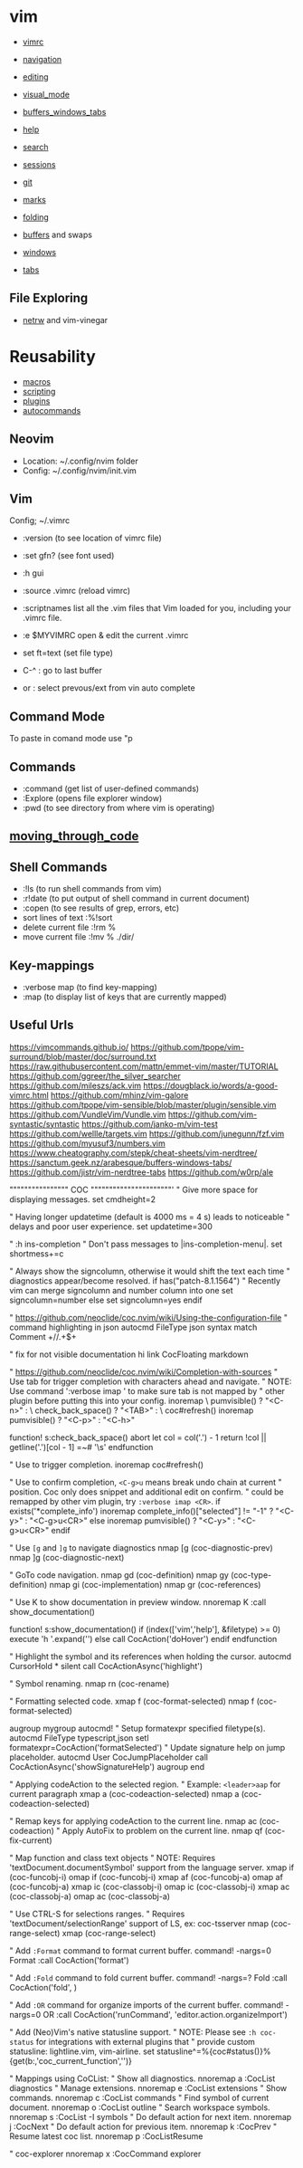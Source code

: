 # vim

- [vimrc](./vimrc.md)

- [navigation](navigation)
- [editing](editing)
- [visual_mode](visual_mode)
- [buffers_windows_tabs](buffers_windows_tabs)
- [help](./help.md)
- [search](./search.md)
- [sessions](./sessions.md)
- [git](./git.md)
- [marks](./marks.md)
- [folding](./folding.md)

- [buffers](./buffers.md) and swaps
- [windows](./windows.md)
- [tabs](./tabs.md)

## File Exploring
- [netrw](./netrw.md) and vim-vinegar

# Reusability
- [macros](./macros.md)
- [scripting](./scripting.md)
- [plugins](./plugins.md)
- [autocommands](./autocommands.md)

## Neovim
- Location: ~/.config/nvim folder
- Config: ~/.config/nvim/init.vim

## Vim
Config; ~/.vimrc
- :version (to see location of vimrc file)
- :set gfn? (see font used)
- :h gui
- :source .vimrc (reload vimrc)
- :scriptnames list all the .vim files that Vim loaded for you, including your .vimrc file.
- :e $MYVIMRC open & edit the current .vimrc
- set ft=text (set file type)

- C-^ : go to last buffer
- <c-p> or <c-n> : select prevous/ext from vin auto complete

## Command Mode
To paste in comand mode use <C-R>"p

## Commands
- :command (get list of user-defined commands)
- :Explore (opens file explorer window)
- :pwd (to see directory from where vim is operating)

## [moving_through_code](./moving_through_code.md)

## Shell Commands
- :!ls (to run shell commands from vim)
- :r!date (to put output of shell command in current document)
- :copen (to see results of grep, errors, etc)
- sort lines of text
  :%!sort
- delete current file
  :!rm %
- move current file
  :!mv % ./dir/

## Key-mappings
- :verbose map <key> (to find key-mapping)
- :map (to display list of keys that are currently mapped)



## Useful Urls
https://vimcommands.github.io/
https://github.com/tpope/vim-surround/blob/master/doc/surround.txt
https://raw.githubusercontent.com/mattn/emmet-vim/master/TUTORIAL
https://github.com/ggreer/the_silver_searcher
https://github.com/mileszs/ack.vim
https://dougblack.io/words/a-good-vimrc.html
https://github.com/mhinz/vim-galore
https://github.com/tpope/vim-sensible/blob/master/plugin/sensible.vim
https://github.com/VundleVim/Vundle.vim
https://github.com/vim-syntastic/syntastic
https://github.com/janko-m/vim-test
https://github.com/wellle/targets.vim
https://github.com/junegunn/fzf.vim
https://github.com/myusuf3/numbers.vim
https://www.cheatography.com/stepk/cheat-sheets/vim-nerdtree/
https://sanctum.geek.nz/arabesque/buffers-windows-tabs/
https://github.com/jistr/vim-nerdtree-tabs
https://github.com/w0rp/ale




"""""""""""""""" COC """"""""""""""""""""""'
" Give more space for displaying messages.
set cmdheight=2

" Having longer updatetime (default is 4000 ms = 4 s) leads to noticeable
" delays and poor user experience.
set updatetime=300

" :h ins-completion
" Don't pass messages to |ins-completion-menu|.
set shortmess+=c

" Always show the signcolumn, otherwise it would shift the text each time
" diagnostics appear/become resolved.
if has("patch-8.1.1564")
  " Recently vim can merge signcolumn and number column into one
  set signcolumn=number
else
  set signcolumn=yes
endif

" https://github.com/neoclide/coc.nvim/wiki/Using-the-configuration-file
" command highlighting in json
autocmd FileType json syntax match Comment +\/\/.\+$+

" fix for not visible documentation
hi link CocFloating markdown

" https://github.com/neoclide/coc.nvim/wiki/Completion-with-sources
" Use tab for trigger completion with characters ahead and navigate.
" NOTE: Use command ':verbose imap <tab>' to make sure tab is not mapped by
" other plugin before putting this into your config.
inoremap <silent><expr> <TAB>
      \ pumvisible() ? "\<C-n>" :
      \ <SID>check_back_space() ? "\<TAB>" :
      \ coc#refresh()
inoremap <expr><S-TAB> pumvisible() ? "\<C-p>" : "\<C-h>"

function! s:check_back_space() abort
  let col = col('.') - 1
  return !col || getline('.')[col - 1]  =~# '\s'
endfunction

" Use <c-space> to trigger completion.
inoremap <silent><expr> <c-space> coc#refresh()

" Use <cr> to confirm completion, `<C-g>u` means break undo chain at current
" position. Coc only does snippet and additional edit on confirm.
" <cr> could be remapped by other vim plugin, try `:verbose imap <CR>`.
if exists('*complete_info')
  inoremap <expr> <cr> complete_info()["selected"] != "-1" ? "\<C-y>" : "\<C-g>u\<CR>"
else
  inoremap <expr> <cr> pumvisible() ? "\<C-y>" : "\<C-g>u\<CR>"
endif

" Use `[g` and `]g` to navigate diagnostics
nmap <silent> [g <Plug>(coc-diagnostic-prev)
nmap <silent> ]g <Plug>(coc-diagnostic-next)

" GoTo code navigation.
nmap <silent> gd <Plug>(coc-definition)
nmap <silent> gy <Plug>(coc-type-definition)
nmap <silent> gi <Plug>(coc-implementation)
nmap <silent> gr <Plug>(coc-references)

" Use K to show documentation in preview window.
nnoremap <silent> K :call <SID>show_documentation()<CR>

function! s:show_documentation()
  if (index(['vim','help'], &filetype) >= 0)
    execute 'h '.expand('<cword>')
  else
    call CocAction('doHover')
  endif
endfunction

" Highlight the symbol and its references when holding the cursor.
autocmd CursorHold * silent call CocActionAsync('highlight')

" Symbol renaming.
nmap <leader>rn <Plug>(coc-rename)

" Formatting selected code.
xmap <leader>f  <Plug>(coc-format-selected)
nmap <leader>f  <Plug>(coc-format-selected)

augroup mygroup
  autocmd!
  " Setup formatexpr specified filetype(s).
  autocmd FileType typescript,json setl formatexpr=CocAction('formatSelected')
  " Update signature help on jump placeholder.
  autocmd User CocJumpPlaceholder call CocActionAsync('showSignatureHelp')
augroup end

" Applying codeAction to the selected region.
" Example: `<leader>aap` for current paragraph
xmap <leader>a  <Plug>(coc-codeaction-selected)
nmap <leader>a  <Plug>(coc-codeaction-selected)

" Remap keys for applying codeAction to the current line.
nmap <leader>ac  <Plug>(coc-codeaction)
" Apply AutoFix to problem on the current line.
nmap <leader>qf  <Plug>(coc-fix-current)

" Map function and class text objects
" NOTE: Requires 'textDocument.documentSymbol' support from the language server.
xmap if <Plug>(coc-funcobj-i)
omap if <Plug>(coc-funcobj-i)
xmap af <Plug>(coc-funcobj-a)
omap af <Plug>(coc-funcobj-a)
xmap ic <Plug>(coc-classobj-i)
omap ic <Plug>(coc-classobj-i)
xmap ac <Plug>(coc-classobj-a)
omap ac <Plug>(coc-classobj-a)

" Use CTRL-S for selections ranges.
" Requires 'textDocument/selectionRange' support of LS, ex: coc-tsserver
nmap <silent> <C-s> <Plug>(coc-range-select)
xmap <silent> <C-s> <Plug>(coc-range-select)

" Add `:Format` command to format current buffer.
command! -nargs=0 Format :call CocAction('format')

" Add `:Fold` command to fold current buffer.
command! -nargs=? Fold :call     CocAction('fold', <f-args>)

" Add `:OR` command for organize imports of the current buffer.
command! -nargs=0 OR   :call     CocAction('runCommand', 'editor.action.organizeImport')

" Add (Neo)Vim's native statusline support.
" NOTE: Please see `:h coc-status` for integrations with external plugins that
" provide custom statusline: lightline.vim, vim-airline.
set statusline^=%{coc#status()}%{get(b:,'coc_current_function','')}

" Mappings using CoCList:
" Show all diagnostics.
nnoremap <silent> <space>a  :<C-u>CocList diagnostics<cr>
" Manage extensions.
nnoremap <silent> <space>e  :<C-u>CocList extensions<cr>
" Show commands.
nnoremap <silent> <space>c  :<C-u>CocList commands<cr>
" Find symbol of current document.
nnoremap <silent> <space>o  :<C-u>CocList outline<cr>
" Search workspace symbols.
nnoremap <silent> <space>s  :<C-u>CocList -I symbols<cr>
" Do default action for next item.
nnoremap <silent> <space>j  :<C-u>CocNext<CR>
" Do default action for previous item.
nnoremap <silent> <space>k  :<C-u>CocPrev<CR>
" Resume latest coc list.
nnoremap <silent> <space>p  :<C-u>CocListResume<CR>


" coc-explorer
nnoremap <silent> <space>x  :<C-u>CocCommand explorer<CR>
